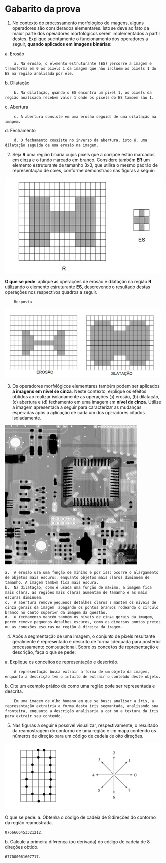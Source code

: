 # Gabarito da prova
1. No contexto do processamento morfológico de imagens, alguns operadores são considerados elementares. Isto se deve ao fato da maior parte dos operadores morfológicos serem implementados a partir destes. Explique sucintamente o funcionamento dos operadores a seguir, __quando aplicados em imagens binárias__:

a. Erosão

        a. Na erosão, o elemento estruturante (ES) percorre a imagem e transforma em 0 os pixels 1 da imagem que não incluem os pixels 1 do ES na região analisada por ele.
b. Dilatação

        b. Na dilatação, quando o ES encontra um pixel 1, os pixels da região analisada recebem valor 1 onde os pixels do ES também são 1. 
c. Abertura

        c. A abertura consiste em uma erosão seguida de uma dilatação na imagem. 
d. Fechamento

        d. O fechamento consiste no inverso da abertura, isto é, uma dilatação seguida de uma erosão na imagem.
2. Seja __R__ uma região binária cujos pixels que a compõe estão marcados em cinza e o fundo marcado em branco. Considere também __ER__ um elemento estruturante de tamanho 3x3, que utiliza o mesmo padrão de representação de cores, conforme demonstrado nas figuras a seguir:

![Figura da questão 2](https://github.com/talissonavila/IFCEMaracanau/blob/main/Ciencia_da_Computacao/Processamento_Digital_de_Imagens/2022_1_m/Avaliacao_3/imagens/pdi_2022_1_av3_pergunta_2_i.PNG)

 __O que se pede__: aplique as operações de erosão e dilatação na região __R__ utilizando o elemento estruturante __ES__, descrevendo o resultado destas operações nos respectivos quadros a seguir.
    
        Resposta
![Resposta da questão 2](https://github.com/talissonavila/IFCEMaracanau/blob/main/Ciencia_da_Computacao/Processamento_Digital_de_Imagens/2022_1_m/Avaliacao_3/imagens/pdi_2022_1_av3_resposta_2_i.PNG)

3. Os operadores morfológicos elementares também podem ser aplicados __a imagens em nível de cinza__. Neste contexto, explique os efeitos obtidos ao realizar isoladamente as operações (a) erosão, (b) dilatação, (c) abertura e (d) fechamento em uma imagem em __nível de cinza__. Utilize a imagem apresentada a seguir para caracterizar as mudanças esperadas após a aplicação de cada um dos operadores citados isoladamente.

![Figura da questão 3](https://github.com/talissonavila/IFCEMaracanau/blob/main/Ciencia_da_Computacao/Processamento_Digital_de_Imagens/2022_1_m/Avaliacao_3/imagens/pdi_2022_1_av3_pergunta_3_i.png)

    a.  A erosão usa uma função de mínimo e por isso ocorre o alargamento de objetos mais escuros, enquanto objetos mais claros diminuem de tamanho. A imagem também fica mais escura. 
    b.	Na dilatação, como é usada uma função de máximo, a imagem fica mais clara, as regiões mais claras aumentam de tamanho e as mais escuras diminuem. 
    c.	A abertura remove pequenos detalhes claros e mantém os níveis de cinza gerais da imagem, apagando os pontos brancos rodeando o círculo branco no canto superior da imagem da questão. 
    d.	O fechamento mantém também os níveis de cinza gerais da imagem, porém remove pequenos detalhes escuros, como os diversos pontos pretos ou as conexões escuras na região à direita da imagem. 

4. Após a segmentação de uma imagem, o conjunto de pixels resultante geralmente é representado e descrito de forma adequada para posterior processamento computacional. Sobre os conceitos de representação e descrição, faça o que se pede:

a. Explique os conceitos de representação e descrição.

        A representação busca extrair a forma de um objeto da imagem, enquanto a descrição tem o intuito de extrair o conteúdo deste objeto. 
b. Cite um exemplo prático de como uma região pode ser representada e descrita.

        Em uma imagem de olho humano em que se busca analisar a íris, a representação extrairia a forma desta íris segmentada, analisando sua fronteira, enquanto a descrição analisaria a cor ou a textura da íris para extrair seu conteúdo. 
5.  Nas figuras a seguir é possível visualizar, respectivamente, o resultado da reamostragem do contorno de uma região e um mapa contendo os números de direção para um código de cadeia de oito direções.

![Figura da questão 5](https://github.com/talissonavila/IFCEMaracanau/blob/main/Ciencia_da_Computacao/Processamento_Digital_de_Imagens/2022_1_m/Avaliacao_3/imagens/pdi_2022_1_av3_pergunta_5_i.PNG)

O que se pede:
a. Obtenha o código de cadeia de 8 direções do contorno da região reamostrada.

    0766666453321212. 
b.	Calcule a primeira diferença (ou derivada) do código de cadeia de 8 direções obtido. 

    677000061607717.  
